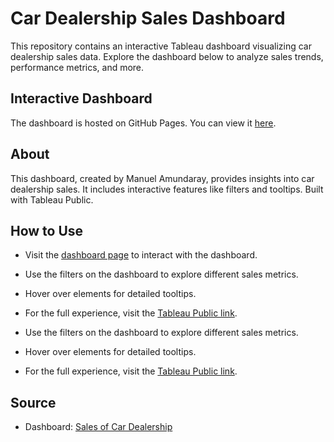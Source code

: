 # Car Dealership Sales Dashboard

This repository contains an interactive Tableau dashboard visualizing car dealership sales data. Explore the dashboard below to analyze sales trends, performance metrics, and more.

## Interactive Dashboard

The dashboard is hosted on GitHub Pages. You can view it [here](https://github.com/ManuelEAN/RFM-Analysis-of-Car-Dealership).

## About
This dashboard, created by Manuel Amundaray, provides insights into car dealership sales. It includes interactive features like filters and tooltips. Built with Tableau Public.

## How to Use
- Visit the [dashboard page](https://github.com/ManuelEAN/RFM-Analysis-of-Car-Dealership) to interact with the dashboard.
- Use the filters on the dashboard to explore different sales metrics.
- Hover over elements for detailed tooltips.
- For the full experience, visit the [Tableau Public link](https://public.tableau.com/app/profile/manuel.amundaray/viz/SalesofCarDealership/SalesDshb2).



- Use the filters on the dashboard to explore different sales metrics.
- Hover over elements for detailed tooltips.
- For the full experience, visit the [Tableau Public link](https://public.tableau.com/app/profile/manuel.amundaray/viz/SalesofCarDealership/SalesDshb2).

## Source
- Dashboard: [Sales of Car Dealership](https://public.tableau.com/app/profile/manuel.amundaray/viz/SalesofCarDealership/SalesDshb2)
